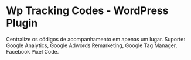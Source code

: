 # Wp Tracking Codes - WordPress Plugin
Centralize os códigos de acompanhamento em apenas um lugar. Suporte: Google Analytics, Google Adwords Remarketing, Google Tag Manager, Facebook Pixel Code.

